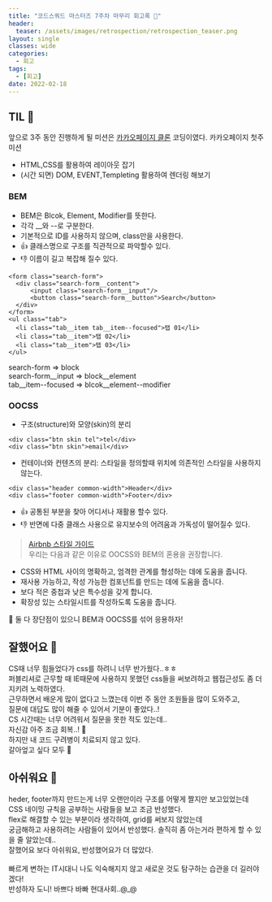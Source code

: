 ```yaml
---
title: "코드스쿼드 마스터즈 7주차 마무리 회고록 🙂"
header:
  teaser: /assets/images/retrospection/retrospection_teaser.png
layout: single
classes: wide
categories:
  - 회고
tags:
  - [회고]
date: 2022-02-18
---
```


## TIL 🧐
앞으로 3주 동안 진행하게 될 미션은 [카카오페이지 클론](https://page.kakao.com/main) 코딩이였다.
카카오페이지 첫주 미션
- HTML,CSS를 활용하여 레이아웃 잡기
- (시간 되면) DOM, EVENT,Templeting 활용하여 렌더링 해보기
### BEM
- BEM은 Blcok, Element, Modifier를 뜻한다.
- 각각 __와 --로 구분한다.
- 기본적으로 ID를 사용하지 않으며, class만을 사용한다.
- 👍 클래스명으로 구조를 직관적으로 파악할수 있다.
- 👎 이름이 길고 복잡해 질수 있다.

```
<form class="search-form">
  <div class="search-form__content">
      <input class="search-form__input"/>
      <button class="search-form__button">Search</button>
  </div>
</form>
<ul class="tab">
  <li class="tab__item tab__item--focused">탭 01</li>
  <li class="tab__item">탭 02</li>
  <li class="tab__item">탭 03</li>
</ul>
```

search-form => block  
search-form__input => block__element  
tab__item--focused => blcok__element--modifier

### OOCSS
- 구조(structure)와 모양(skin)의 분리

```
<div class="btn skin tel">tel</div>
<div class="btn skin">email</div>
```

- 컨테이너와 컨텐츠의 분리: 스타일을 정의할때 위치에 의존적인 스타일을 사용하지 않는다.

```
<div class="header common-width">Header</div>
<div class="footer common-width">Footer</div>
```
- 👍 공통된 부분을 찾아 어디서나 재활용 할수 있다.
- 👎 반면에 다중 클래스 사용으로 유지보수의 어려움과 가독성이 떨어질수 있다.  

> [Airbnb 스타일 가이드](https://github.com/CodeMakeBros/css-style-guide#oocss%EC%99%80-bem)  
우리는 다음과 같은 이유로 OOCSS와 BEM의 혼용을 권장합니다.
- CSS와 HTML 사이의 명확하고, 엄격한 관계를 형성하는 데에 도움을 줍니다.
- 재사용 가능하고, 작성 가능한 컴포넌트를 만드는 데에 도움을 줍니다.
- 보다 적은 중첩과 낮은 특수성을 갖게 합니다.
- 확장성 있는 스타일시트를 작성하도록 도움을 줍니다.

📌 둘 다 장단점이 있으니 BEM과 OOCSS를 섞어 응용하자!

## 잘했어요 🙂
CS때 너무 힘들었다가 css를 하려니 너무 반가웠다..ㅎㅎ  
퍼블리셔로 근무할 때 IE때문에 사용하지 못했던 css들을 써보려하고 웹접근성도 좀 더 지키려 노력하였다.  
근무하면서 배운게 많이 없다고 느꼈는데 이번 주 동안 조원들을 많이 도와주고,  
질문에 대답도 많이 해줄 수 있어서 기분이 좋았다..!  
CS 시간때는 너무 어려워서 질문을 못한 적도 있는데..  
자신감 아주 조금 회복..! 💪  
하지만 내 코드 구려병이 치료되지 않고 있다.  
갈아엎고 싶다 모두 🤯

## 아쉬워요 🙁
heder, footer까지 만드는게 너무 오랜만이라 구조를 어떻게 짤지만 보고있었는데  
CSS 네이밍 규칙을 공부하는 사람들을 보고 조금 반성했다.  
flex로 해결할 수 있는 부분이라 생각하여, grid를 써보지 않았는데  
궁금해하고 사용하려는 사람들이 있어서 반성했다. 
솔직히 좀 아는거라 편하게 할 수 있을 줄 알았는데..  
잘했어요 보다 아쉬워요, 반성했어요가 더 많았다.  
<br>
빠르게 변하는 IT시대니 나도 익숙해지지 않고 새로운 것도 탐구하는 습관을 더 길러야겠다!  
반성하자 도니!
바쁘다 바빠 현대사회..@_@